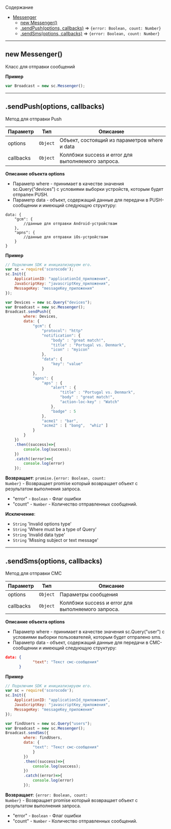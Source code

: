 <a name="sc.Messenger"></a>

Содержание

* [Messenger](#sc.Messenger)
    * [new Messenger()](#new_sc.Messenger_new)
    * [.sendPush(options, callbacks)](#sc.Messenger+sendPush) ⇒ <code>{error: Boolean, count: Number}</code>
    * [.sendSms(options, callbacks)](#sc.Messenger+sendSms) ⇒ <code>{error: Boolean, count: Number}</code>

----------------------------------------------------------------------------------------------

<a name="new_sc.Messenger_new"></a>

## new Messenger()

Класс для отправки сообщений

**Пример**
```js
var Broadcast = new sc.Messenger();
```

----------------------------------------------------------------------------------------------

<a name="sc.Messenger+sendPush"></a>

## .sendPush(options, callbacks)

Метод для отправки Push


| Параметр | Тип | Описание |
| --- | --- | --- |
| options | <code>Object</code> | Объект, состоящий из параметров where и data |
| callbacks | <code>Object</code> | Коллбэки success и error для выполняемого запроса. |

**Описание объекта options**

* Параметр where - принимает в качестве значения sc.Query("devices") с условиями выборки устройств, которым будет отпрален PUSH.
* Параметр data - объект, содержащий данные для передачи в PUSH-сообщении и имеющий следующую структуру:

```
data: {
    "gcm": {
        //данные для отправки Android-устройствам
    },
    "apns": {
        //данные для отправки iOs-устройствам
    } 
}
```

**Пример**  

```js
// Подключим SDK и инициализируем его. 
var sc = require('scorocode');
sc.Init({
    ApplicationID: "applicationId_приложения",
    JavaScriptKey: "javascriptKey_приложения",
    MessageKey: "messageKey_приложения"
});

var Devices = new sc.Query("devices");
var Broadcast = new sc.Messenger();
Broadcast.sendPush({
        where: Devices,
        data: {
            "gcm": {
                "protocol": "http"
                "notification": {
                    "body" : "great match!",
                    "title" : "Portugal vs. Denmark",
                    "icon" : "myicon"
                },
                "data": {
                    "key": "value"
                }
            },
            "apns": {
                "aps" : {
                    "alert" : {
                        "title" : "Portugal vs. Denmark",
                        "body" : "great match!",
                        "action-loc-key" : "Watch"
                    },
                    "badge" : 5
                },
                "acme1" : "bar",
                "acme2" : [ "bang",  "whiz" ]
            }
        }
    })
    .then((success)=>{
        console.log(success);
    })
    .catch((error)=>{
        console.log(error)
    });
```

**Возвращает**: <code>promise.{error: Boolean, count: Number}</code> - Возвращает promise который возвращает объект с результатом выполнения запроса.

- "error" - <code>Boolean</code> - Флаг ошибки
- "count" - <code>Number</code>  - Количество отправленных сообщений.

**Исключение**:

- <code>String</code> 'Invalid options type'
- <code>String</code> 'Where must be a type of Query'
- <code>String</code> 'Invalid data type'
- <code>String</code> 'Missing subject or text message'



----------------------------------------------------------------------------------------------

<a name="sc.Messenger+sendSms"></a>

## .sendSms(options, callbacks)

Метод для отправки СМС


| Параметр | Тип | Описание |
| --- | --- | --- |
| options | <code>Object</code> | Параметры сообщения |
| callbacks | <code>Object</code> | Коллбэки success и error для выполняемого запроса. |

**Описание объекта options**

* Параметр where - принимает в качестве значения sc.Query("user") с условиями выборки пользователей, которым будет отпралено sms.
* Параметр data - объект, содержащий данные для передачи в СМС-сообщении и имеющий следующую структуру:

```json
data: {
            "text": "Текст смс-сообщения"     
      }
```

**Пример**  
```js
// Подключим SDK и инициализируем его. 
var sc = require('scorocode');
sc.Init({
    ApplicationID: "applicationId_приложения",
    JavaScriptKey: "javascriptKey_приложения",
    MessageKey: "messageKey_приложения"
});

var findUsers = new sc.Query("users");
var Broadcast = new sc.Messenger();
Broadcast.sendSms({
        where: findUsers,
        data: {
            "text": "Текст смс-сообщения"     
            }
        })
        .then((success)=>{
            console.log(success);
        })
        .catch((error)=>{
            console.log(error)
        });
```

**Возвращает**: <code>{error: Boolean, count: Number}</code> - Возвращает promise который возвращает объект с результатом выполнения запроса.

- "error" - <code>Boolean</code> - Флаг ошибки
- "count" - <code>Number</code>  - Количество отправленных сообщений.
